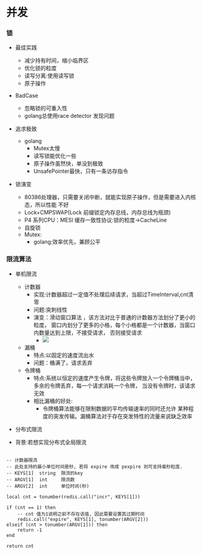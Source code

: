 并发
=====

### 锁
- 最佳实践
    - 减少持有时间，缩小临界区
    - 优化锁的粒度
    - 读写分离:使用读写锁
    - 原子操作
    
- BadCase
    - 忽略锁的可重入性
    - golang总使用race detector 发现问题
- 追求极致
    - golang
        - Mutex太慢
        - 读写锁能优化一些
        - 原子操作虽然快，单没到极致  
        - UnsafePointer最快，只有一条访存指令
    
- 锁演变
    - 80386处理器，只需要关闭中断，就能实现原子操作，但是需要进入内核态，所以性能
    不好
    - Lock+CMPSWAP(Lock 前缀锁定内存总线，内存总线为瓶颈)
    - P4 系列CPU：MESI 缓存一致性协议:锁的粒度->CacheLine
    - 自旋锁
    - Mutex:
        - golang:效率优先，兼顾公平
    
### 限流算法
- 单机限流
    - 计数器
        - 实现:计数器超过一定值不处理后续请求，当超过TimeInterval,cnt清零
        - 问题:突刺线性
        - 演变：滑动窗口算法 ，该方法对比于普通的计数器方法划分了更小的粒度，
    窗口内划分了更多的小格，每个小格都是一个计数器，当窗口内数量达到上限，不接受请求， 否则接受请求
          - ![](.并发_images/d18ac2bc.png)
    - 漏桶
        - 特点:以固定的速度流出水
        - 问题：桶满了，请求丢弃
    - 令牌桶
        - 特点:系统以恒定的速度产生令牌，将这些令牌放入一个令牌桶当中，多余的令牌丢弃，每一个请求消耗一个令牌，
    当没有令牌时，该请求无效
        - 相比漏桶的好处:
            - 令牌桶算法能够在限制数据的平均传输速率的同时还允许
              某种程度的突发传输。漏桶算法对于存在突发特性的流量来说缺乏效率


- 分布式限流
- 背景:若想实现分布式全局限流
```cgo

-- 计数器限流
-- 此处支持的最小单位时间是秒, 若将 expire 改成 pexpire 则可支持毫秒粒度.
-- KEYS[1]  string  限流的key
-- ARGV[1]  int     限流数
-- ARGV[2]  int     单位时间(秒)

local cnt = tonumber(redis.call("incr", KEYS[1]))

if (cnt == 1) then
    -- cnt 值为1说明之前不存在该值, 因此需要设置其过期时间
    redis.call("expire", KEYS[1], tonumber(ARGV[2]))
elseif (cnt > tonumber(ARGV[1])) then
    return -1
end 

return cnt
```



